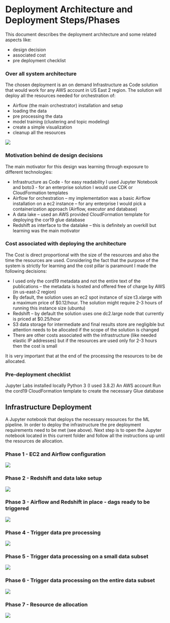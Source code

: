 # Deployment Architecture and Deployment Steps/Phases
This document describes the deployment architecture and some related aspects like:
- design decision
- associated cost 
- pre deployment checklist

### Over all system architecture
The chosen deployment is an on demand Infrastructure as Code solution that would work for any AWS account in US East 2 region.
The solution will deploy all the resources needed for orchestration of:
- Airflow (the main orchestrator) installation and setup
- loading the data
- pre processing the data 
- model training (clustering and topic modeling)
- create a simple visualization
- cleanup all the resources     
 
![](../images/cord19-project-high-level_01.png)

### Motivation behind de design decisions 
The main motivator for this design was learning through exposure to different technologies:
- Infrastructure as Code - for easy readability I used Jupyter Notebook and boto3 - for an enterprise solution I would use CDK or CloudFormation templates 
- Airflow for orchestration – my implementation was a basic Airflow installation on a ec2 instance – for any enterprise I would pick a containerization approach (Airflow, executor and database)
- A data lake – used an AWS provided CloudFormation template for deploying the cor19 glue database
- Redshift as interface to the datalake – this is definitely an overkill but learning was the main motivator 

### Cost associated with deploying the architecture 
The Cost is direct proportional with the size of the resources and also the time the resources are used.
Considering the fact that the purpose of the system is strictly for learning and the cost pillar is paramount I made the following decisions:
- I used only the cord19 metadata and not the entire text of the publications – the metadata is hosted and offered free of charge by AWS (in us-east-2 region)
- By default, the solution uses an ec2 spot instance of size t3.xlarge with a maximum price of $0.12/hour. The solution might require 2-3 hours of running this instance size (ubuntu)
- Redshift – by default the solution uses one dc2.large node that currently is priced at $0.25/hour 
- S3 data storage for intermediate and final results store are negligible but attention needs to be allocated if the scope of the solution is changed
- There are other costs associated with the infrastructure (like needed elastic IP addresses) but if the resources are used only for 2-3 hours then the cost is small  

It is very important that at the end of the processing the resources to be de allocated.

### Pre-deployment checklist 
Jupyter Labs installed locally 
Python 3 (I used 3.8.2)
An AWS account 
Run the cord19 CloudFormation template to create the necessary Glue database


## Infrastructure Deployment
A Jupyter notebook that deploys the necessary resources for the ML pipeline.
In order to deploy the infrastructure the pre deployment requirements need to be met (see above).
Next step is to open the Jupyter notebook located in this current folder and follow all the instructions up until the resources de allocation.


### Phase 1 - EC2 and Airflow configuration 
![](../images/infrastructure-phase-1.png)    

### Phase 2 - Redshift and data lake setup 
![](../images/infrastructure-phase-2.png)     

### Phase 3 - Airflow and Redshift in place - dags ready to be triggered 
![](../images/infrastructure-phase-3.png)     

### Phase 4 - Trigger data pre processing  
![](../images/processing-01.png)     

### Phase 5 - Trigger data processing on a small data subset  
![](../images/processing-small-01.png)     

### Phase 6 - Trigger data processing on the entire data subset  
![](../images/processing-01.png)     

### Phase 7 - Resource de allocation 
![](../images/infrastructure-phase-4.png)     
